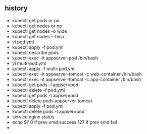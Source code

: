 ## history
* kubectl get pods or po
* kubectl get nodes or no
* kubectl get nodes -o wide
* kubectl get nodes --help 
* vi pod.yml
* kubectl apply -f pod.yml
* kubectl describe pods
* kubectl exec -it appserver-pod /bin/bash        
* vi multi-pod.yml
* kubectl apply -f multi-pod.yml
* kubectl exec -it appserver-tomcat -c web-container /bin/bash
* kubectl exec -it appserver-tomcat -c app-container /bin/bash
* kubectl get pods -l appser=pod
* kubectl delete -f pod.yml
* kubectl get pods -l appser=pod
* kubectl delete pods appserver-tomcat
* kubectl apply -f pod.yml
* kubectl delete pods -l appser=pod
* service nginx status
* echo $?
    0 if prev cmd success
    127 if prev cmd fail
* 


